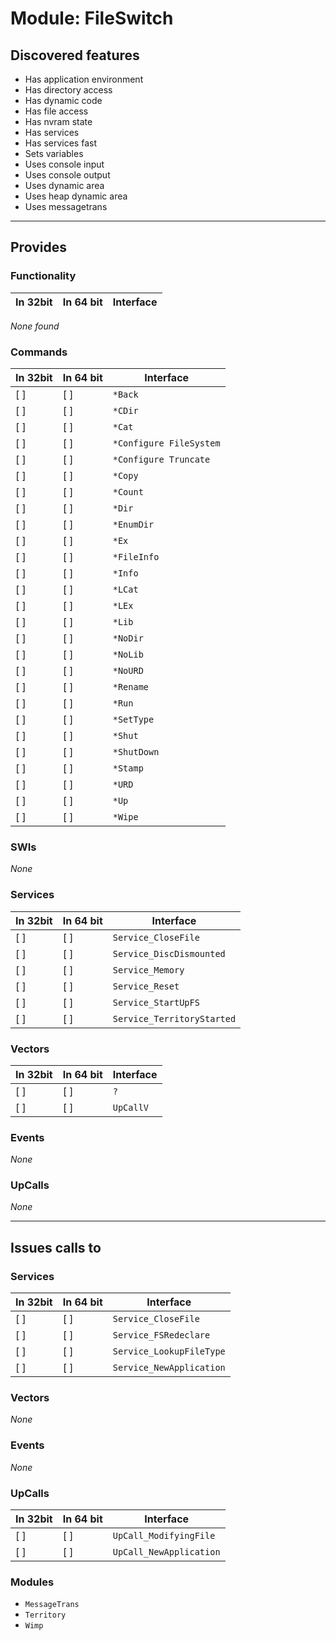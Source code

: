 # Module: FileSwitch

## Discovered features


* Has application environment
* Has directory access
* Has dynamic code
* Has file access
* Has nvram state
* Has services
* Has services fast
* Sets variables
* Uses console input
* Uses console output
* Uses dynamic area
* Uses heap dynamic area
* Uses messagetrans

---

## Provides

### Functionality

| In 32bit | In 64 bit | Interface |
|----------|-----------|-----------|

*None found*

### Commands


| In 32bit | In 64 bit | Interface |
|----------|-----------|-----------|
| [ ]      | [ ]       | `*Back` |
| [ ]      | [ ]       | `*CDir` |
| [ ]      | [ ]       | `*Cat` |
| [ ]      | [ ]       | `*Configure FileSystem` |
| [ ]      | [ ]       | `*Configure Truncate` |
| [ ]      | [ ]       | `*Copy` |
| [ ]      | [ ]       | `*Count` |
| [ ]      | [ ]       | `*Dir` |
| [ ]      | [ ]       | `*EnumDir` |
| [ ]      | [ ]       | `*Ex` |
| [ ]      | [ ]       | `*FileInfo` |
| [ ]      | [ ]       | `*Info` |
| [ ]      | [ ]       | `*LCat` |
| [ ]      | [ ]       | `*LEx` |
| [ ]      | [ ]       | `*Lib` |
| [ ]      | [ ]       | `*NoDir` |
| [ ]      | [ ]       | `*NoLib` |
| [ ]      | [ ]       | `*NoURD` |
| [ ]      | [ ]       | `*Rename` |
| [ ]      | [ ]       | `*Run` |
| [ ]      | [ ]       | `*SetType` |
| [ ]      | [ ]       | `*Shut` |
| [ ]      | [ ]       | `*ShutDown` |
| [ ]      | [ ]       | `*Stamp` |
| [ ]      | [ ]       | `*URD` |
| [ ]      | [ ]       | `*Up` |
| [ ]      | [ ]       | `*Wipe` |


### SWIs


*None*


### Services


| In 32bit | In 64 bit | Interface |
|----------|-----------|-----------|
| [ ]      | [ ]       | `Service_CloseFile` |
| [ ]      | [ ]       | `Service_DiscDismounted` |
| [ ]      | [ ]       | `Service_Memory` |
| [ ]      | [ ]       | `Service_Reset` |
| [ ]      | [ ]       | `Service_StartUpFS` |
| [ ]      | [ ]       | `Service_TerritoryStarted` |


### Vectors


| In 32bit | In 64 bit | Interface |
|----------|-----------|-----------|
| [ ]      | [ ]       | `?` |
| [ ]      | [ ]       | `UpCallV` |


### Events


*None*


### UpCalls


*None*


---

## Issues calls to

### Services


| In 32bit | In 64 bit | Interface |
|----------|-----------|-----------|
| [ ]      | [ ]       | `Service_CloseFile` |
| [ ]      | [ ]       | `Service_FSRedeclare` |
| [ ]      | [ ]       | `Service_LookupFileType` |
| [ ]      | [ ]       | `Service_NewApplication` |


### Vectors


*None*


### Events


*None*


### UpCalls


| In 32bit | In 64 bit | Interface |
|----------|-----------|-----------|
| [ ]      | [ ]       | `UpCall_ModifyingFile` |
| [ ]      | [ ]       | `UpCall_NewApplication` |


### Modules


* `MessageTrans`
* `Territory`
* `Wimp`


